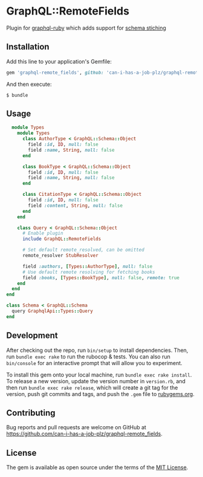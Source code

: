 # GraphQL::RemoteFields

Plugin for [graphql-ruby](https://github.com/rmosolgo/graphql-ruby) which adds support for [schema stiching](https://www.prisma.io/blog/how-do-graphql-remote-schemas-work-7118237c89d7/)


## Installation

Add this line to your application's Gemfile:

```ruby
gem 'graphql-remote_fields', github: 'can-i-has-a-job-plz/graphql-remote_fields'
```

And then execute:

    $ bundle

## Usage

```ruby
  module Types
    module Types
      class AuthorType < GraphQL::Schema::Object
        field :id, ID, null: false
        field :name, String, null: false
      end

      class BookType < GraphQL::Schema::Object
        field :id, ID, null: false
        field :name, String, null: false
      end

      class CitationType < GraphQL::Schema::Object
        field :id, ID, null: false
        field :content, String, null: false
      end
    end

    class Query < GraphQL::Schema::Object
      # Enable plugin
      include GraphQL::RemoteFields

      # Set default remote_resolved, can be omitted
      remote_resolver StubResolver

      field :authors, [Types::AuthorType], null: false
      # Use default remote resolving for fetching books
      field :books, [Types::BookType], null: false, remote: true
    end
  end
end

class Schema < GraphQL::Schema
  query GraphqlApi::Types::Query
end
```

## Development

After checking out the repo, run `bin/setup` to install dependencies. Then, run `bundle exec rake` to run the rubocop & tests. You can also run `bin/console` for an interactive prompt that will allow you to experiment.

To install this gem onto your local machine, run `bundle exec rake install`. To release a new version, update the version number in `version.rb`, and then run `bundle exec rake release`, which will create a git tag for the version, push git commits and tags, and push the `.gem` file to [rubygems.org](https://rubygems.org).

## Contributing

Bug reports and pull requests are welcome on GitHub at https://github.com/can-i-has-a-job-plz/graphql-remote_fields.

## License

The gem is available as open source under the terms of the [MIT License](https://opensource.org/licenses/MIT).
